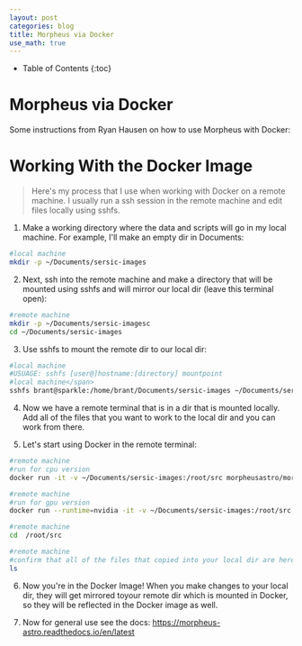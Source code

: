 ```yaml
---
layout: post
categories: blog
title: Morpheus via Docker
use_math: true
---
```


* Table of Contents
{:toc}


# Morpheus via Docker

Some instructions from Ryan Hausen on how to use Morpheus with Docker:


# Working With the Docker Image

>Here's my process that I use when working with Docker on a remote machine. I usually run a ssh session in the remote machine and edit files locally using sshfs.

1. Make a working directory where the data and scripts will go in my local machine. For example, I'll make an empty dir in Documents:
```bash
#local machine  
mkdir -p ~/Documents/sersic-images  
```

2. Next, ssh into the remote machine and make a directory that will be mounted using sshfs and will mirror our local dir (leave this terminal open):
```bash
#remote machine  
mkdir -p ~/Documents/sersic-imagesc    
cd ~/Documents/sersic-images  
```

3. Use sshfs to mount the remote dir to our local dir:
```bash
#local machine  
#USUAGE: sshfs [user@]hostname:[directory] mountpoint  
#local machine</span>    
sshfs brant@sparkle:/home/brant/Documents/sersic-images ~/Documents/sersic-images  
```

4. Now we have a remote terminal that is in a dir that is mounted locally. Add all of the files that you want to work to the local dir and you can work from there.

5. Let's start using Docker in the remote terminal:
```bash
#remote machine  
#run for cpu version  
docker run -it -v ~/Documents/sersic-images:/root/src morpheusastro/morpheus:latest-cpu  
```
```bash
#remote machine  
#run for gpu version  
docker run --runtime=nvidia -it -v ~/Documents/sersic-images:/root/src morpheusastro/morpheus:latest-gpu   
```

```bash
#remote machine  
cd  /root/src   
```

```bash
#remote machine  
#confirm that all of the files that copied into your local dir are here too  
ls  
```

6. Now you're in the Docker Image! When you make changes to your local dir, they will get mirrored toyour remote dir which is mounted in Docker, so they will be reflected in the Docker image as well.  

7. Now for general use see the docs: <a href="https://morpheus-astro.readthedocs.io/en/latest" class="uri">https://morpheus-astro.readthedocs.io/en/latest</a>

